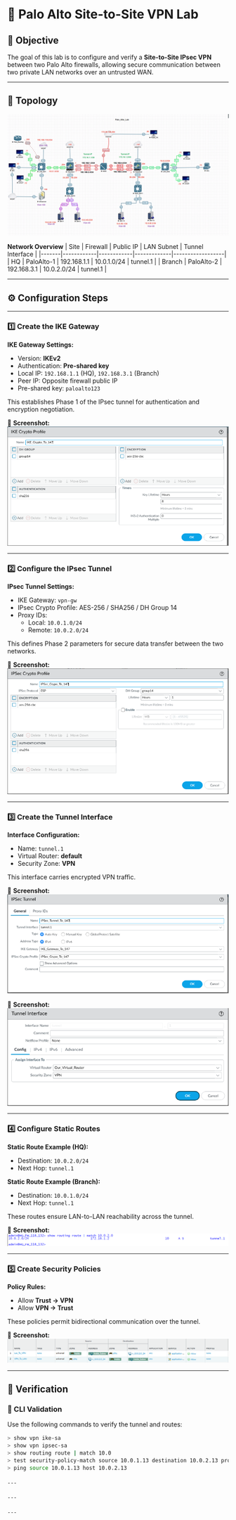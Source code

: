 # 🔐 Palo Alto Site-to-Site VPN Lab

## 🎯 Objective
The goal of this lab is to configure and verify a **Site-to-Site IPsec VPN** between two Palo Alto firewalls, allowing secure communication between two private LAN networks over an untrusted WAN.

---

## 🧩 Topology
![Topology](screenshots/palo-vpn-topology.png)

**Network Overview**
| Site | Firewall | Public IP | LAN Subnet | Tunnel Interface |
|-------|------------|------------|-------------|------------------|
| HQ | PaloAlto-1 | 192.168.1.1 | 10.0.1.0/24 | tunnel.1 |
| Branch | PaloAlto-2 | 192.168.3.1 | 10.0.2.0/24 | tunnel.1 |

---

## ⚙️ Configuration Steps

---

### 1️⃣ Create the IKE Gateway
**IKE Gateway Settings:**
- Version: **IKEv2**
- Authentication: **Pre-shared key**
- Local IP: `192.168.1.1` (HQ), `192.168.3.1` (Branch)
- Peer IP: Opposite firewall public IP
- Pre-shared key: `paloalto123`

This establishes Phase 1 of the IPsec tunnel for authentication and encryption negotiation.

📸 **Screenshot:**  
![IKE Gateway](screenshots/palo-vpn-ike.png)

---

### 2️⃣ Configure the IPsec Tunnel
**IPsec Tunnel Settings:**
- IKE Gateway: `vpn-gw`
- IPsec Crypto Profile: AES-256 / SHA256 / DH Group 14
- Proxy IDs:
  - Local: `10.0.1.0/24`
  - Remote: `10.0.2.0/24`

This defines Phase 2 parameters for secure data transfer between the two networks.

📸 **Screenshot:**  
![IPsec Tunnel](screenshots/palo-vpn-ipsec.png)

---

### 3️⃣ Create the Tunnel Interface
**Interface Configuration:**
- Name: `tunnel.1`
- Virtual Router: **default**
- Security Zone: **VPN**

This interface carries encrypted VPN traffic.

📸 **Screenshot:**  
![Tunnel Interface Config](screenshots/palo-vpn-tunnel-config.png)

📸 **Screenshot:**  
![Tunnel Interface Assignment](screenshots/palo-vpn-tunnel-interface.png)

---

### 4️⃣ Configure Static Routes
**Static Route Example (HQ):**
- Destination: `10.0.2.0/24`
- Next Hop: `tunnel.1`

**Static Route Example (Branch):**
- Destination: `10.0.1.0/24`
- Next Hop: `tunnel.1`

These routes ensure LAN-to-LAN reachability across the tunnel.

📸 **Screenshot:**  
![Routing Table](screenshots/palo-vpn-route.png)

---

### 5️⃣ Create Security Policies
**Policy Rules:**
- Allow **Trust → VPN**
- Allow **VPN → Trust**

These policies permit bidirectional communication over the tunnel.

📸 **Screenshot:**  
![Security Policies](screenshots/palo-vpn-policy.png)

---

## 🧪 Verification

### 🔹 CLI Validation
Use the following commands to verify the tunnel and routes:

```bash
> show vpn ike-sa
> show vpn ipsec-sa
> show routing route | match 10.0
> test security-policy-match source 10.0.1.13 destination 10.0.2.13 protocol 6 destination-port 80
> ping source 10.0.1.13 host 10.0.2.13

---

---

---





